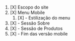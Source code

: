 1. [X] Escopo do site
1. [X] Menu Mobile
    1. [X] - Estilização do menu
1. [X] - Sessão Sobre
1. [X] - Sessão de Produtos
1. [X] - Fim das versão mobile
